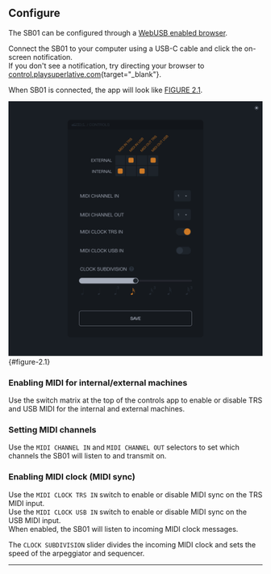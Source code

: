 ## Configure

The SB01 can be configured through a [WebUSB enabled browser](#browser-chart).

Connect the SB01 to your computer using a USB-C cable and click the on-screen notification.  
If you don't see a notification, try directing your browser to [control.playsuperlative.com](https://control.playsuperlative.com/){target="_blank"}.

When SB01 is connected, the app will look like [FIGURE 2.1](#figure-2.1).

![FIGURE 2.1](assets/control-dark.png){#figure-2.1}

### Enabling MIDI for internal/external machines

Use the switch matrix at the top of the controls app to enable or disable TRS and USB MIDI for the internal and external machines.

### Setting MIDI channels

Use the `MIDI CHANNEL IN` and `MIDI CHANNEL OUT` selectors to set which channels the SB01 will listen to and transmit on.

### Enabling MIDI clock (MIDI sync)

Use the `MIDI CLOCK TRS IN` switch to enable or disable MIDI sync on the TRS MIDI input.  
Use the `MIDI CLOCK USB IN` switch to enable or disable MIDI sync on the USB MIDI input.  
When enabled, the SB01 will listen to incoming MIDI clock messages.

The `CLOCK SUBDIVISION` slider divides the incoming MIDI clock and sets the speed of the arpeggiator and sequencer.

---
